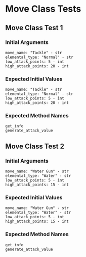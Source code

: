 # Move Class Tests

## Move Class Test 1

### Initial Arguments
````
move_name: "Tackle" - str
elemental_type: "Normal" - str
low_attack_points: 5 - int
high_attack_points: 20 - int
````

### Expected Initial Values
````
move_name: "Tackle" - str
elemental_type: "Normal" - str
low_attack_points: 5 - int
high_attack_points: 20 - int
````

### Expected Method Names
````
get_info
generate_attack_value
````

## Move Class Test 2

### Initial Arguments
````
move_name: "Water Gun" - str
elemental_type: "Water" - str
low_attack_points: 5 - int
high_attack_points: 15 - int
````

### Expected Initial Values
````
move_name: "Water Gun" - str
elemental_type: "Water" - str
low_attack_points: 5 - int
high_attack_points: 15 - int
````

### Expected Method Names
````
get_info
generate_attack_value
````

